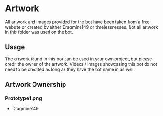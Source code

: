 # Artwork

All artwork and images provided for the bot have been taken from a free website or created by either Dragmine149 or timelessnesses. 
Not all artwork in this folder was used on the bot.

## Usage

The artwork found in this bot can be used in your own project, but please credit the owner of the artwork.
Videos / images showcasing this bot do not need to be credited as long as they have the bot name in as well.

## Artwork Ownership

### Prototype1.png

- Dragmine149

<!--
i can't draw
 - timelessnesses
-->